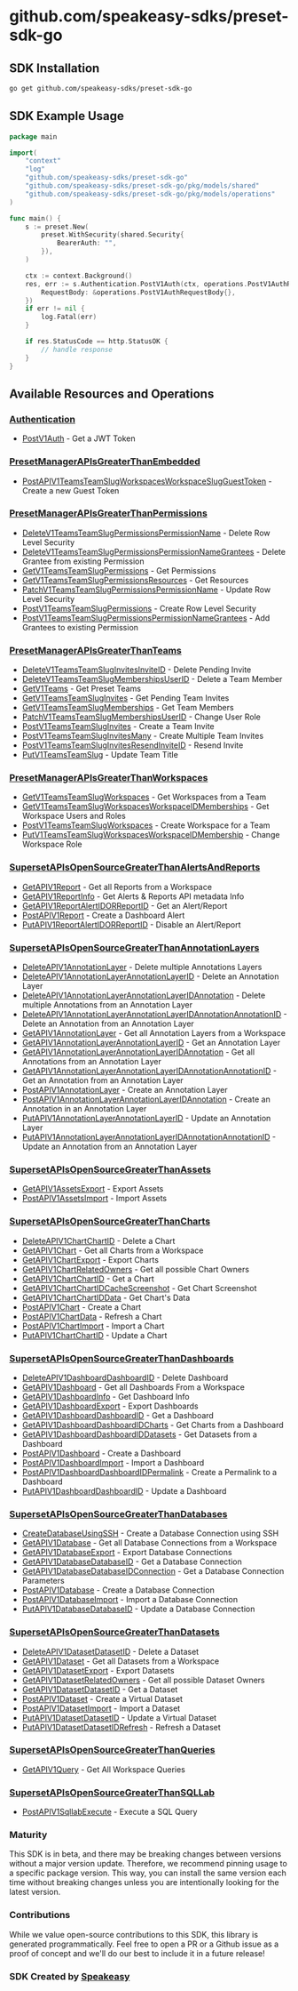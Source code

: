 # github.com/speakeasy-sdks/preset-sdk-go

<!-- Start SDK Installation -->
## SDK Installation

```bash
go get github.com/speakeasy-sdks/preset-sdk-go
```
<!-- End SDK Installation -->

## SDK Example Usage
<!-- Start SDK Example Usage -->


```go
package main

import(
	"context"
	"log"
	"github.com/speakeasy-sdks/preset-sdk-go"
	"github.com/speakeasy-sdks/preset-sdk-go/pkg/models/shared"
	"github.com/speakeasy-sdks/preset-sdk-go/pkg/models/operations"
)

func main() {
    s := preset.New(
        preset.WithSecurity(shared.Security{
            BearerAuth: "",
        }),
    )

    ctx := context.Background()
    res, err := s.Authentication.PostV1Auth(ctx, operations.PostV1AuthRequest{
        RequestBody: &operations.PostV1AuthRequestBody{},
    })
    if err != nil {
        log.Fatal(err)
    }

    if res.StatusCode == http.StatusOK {
        // handle response
    }
}
```
<!-- End SDK Example Usage -->

<!-- Start SDK Available Operations -->
## Available Resources and Operations


### [Authentication](docs/sdks/authentication/README.md)

* [PostV1Auth](docs/sdks/authentication/README.md#postv1auth) - Get a JWT Token

### [PresetManagerAPIsGreaterThanEmbedded](docs/sdks/presetmanagerapisgreaterthanembedded/README.md)

* [PostAPIV1TeamsTeamSlugWorkspacesWorkspaceSlugGuestToken](docs/sdks/presetmanagerapisgreaterthanembedded/README.md#postapiv1teamsteamslugworkspacesworkspaceslugguesttoken) - Create a new Guest Token

### [PresetManagerAPIsGreaterThanPermissions](docs/sdks/presetmanagerapisgreaterthanpermissions/README.md)

* [DeleteV1TeamsTeamSlugPermissionsPermissionName](docs/sdks/presetmanagerapisgreaterthanpermissions/README.md#deletev1teamsteamslugpermissionspermissionname) - Delete Row Level Security
* [DeleteV1TeamsTeamSlugPermissionsPermissionNameGrantees](docs/sdks/presetmanagerapisgreaterthanpermissions/README.md#deletev1teamsteamslugpermissionspermissionnamegrantees) - Delete Grantee from existing Permission
* [GetV1TeamsTeamSlugPermissions](docs/sdks/presetmanagerapisgreaterthanpermissions/README.md#getv1teamsteamslugpermissions) - Get Permissions
* [GetV1TeamsTeamSlugPermissionsResources](docs/sdks/presetmanagerapisgreaterthanpermissions/README.md#getv1teamsteamslugpermissionsresources) - Get Resources
* [PatchV1TeamsTeamSlugPermissionsPermissionName](docs/sdks/presetmanagerapisgreaterthanpermissions/README.md#patchv1teamsteamslugpermissionspermissionname) - Update Row Level Security
* [PostV1TeamsTeamSlugPermissions](docs/sdks/presetmanagerapisgreaterthanpermissions/README.md#postv1teamsteamslugpermissions) - Create Row Level Security
* [PostV1TeamsTeamSlugPermissionsPermissionNameGrantees](docs/sdks/presetmanagerapisgreaterthanpermissions/README.md#postv1teamsteamslugpermissionspermissionnamegrantees) - Add Grantees to existing Permission

### [PresetManagerAPIsGreaterThanTeams](docs/sdks/presetmanagerapisgreaterthanteams/README.md)

* [DeleteV1TeamsTeamSlugInvitesInviteID](docs/sdks/presetmanagerapisgreaterthanteams/README.md#deletev1teamsteamsluginvitesinviteid) - Delete Pending Invite
* [DeleteV1TeamsTeamSlugMembershipsUserID](docs/sdks/presetmanagerapisgreaterthanteams/README.md#deletev1teamsteamslugmembershipsuserid) - Delete a Team Member
* [GetV1Teams](docs/sdks/presetmanagerapisgreaterthanteams/README.md#getv1teams) - Get Preset Teams
* [GetV1TeamsTeamSlugInvites](docs/sdks/presetmanagerapisgreaterthanteams/README.md#getv1teamsteamsluginvites) - Get Pending Team Invites
* [GetV1TeamsTeamSlugMemberships](docs/sdks/presetmanagerapisgreaterthanteams/README.md#getv1teamsteamslugmemberships) - Get Team Members
* [PatchV1TeamsTeamSlugMembershipsUserID](docs/sdks/presetmanagerapisgreaterthanteams/README.md#patchv1teamsteamslugmembershipsuserid) - Change User Role
* [PostV1TeamsTeamSlugInvites](docs/sdks/presetmanagerapisgreaterthanteams/README.md#postv1teamsteamsluginvites) - Create a Team Invite
* [PostV1TeamsTeamSlugInvitesMany](docs/sdks/presetmanagerapisgreaterthanteams/README.md#postv1teamsteamsluginvitesmany) - Create Multiple Team Invites
* [PostV1TeamsTeamSlugInvitesResendInviteID](docs/sdks/presetmanagerapisgreaterthanteams/README.md#postv1teamsteamsluginvitesresendinviteid) - Resend Invite
* [PutV1TeamsTeamSlug](docs/sdks/presetmanagerapisgreaterthanteams/README.md#putv1teamsteamslug) - Update Team Title

### [PresetManagerAPIsGreaterThanWorkspaces](docs/sdks/presetmanagerapisgreaterthanworkspaces/README.md)

* [GetV1TeamsTeamSlugWorkspaces](docs/sdks/presetmanagerapisgreaterthanworkspaces/README.md#getv1teamsteamslugworkspaces) - Get Workspaces from a Team
* [GetV1TeamsTeamSlugWorkspacesWorkspaceIDMemberships](docs/sdks/presetmanagerapisgreaterthanworkspaces/README.md#getv1teamsteamslugworkspacesworkspaceidmemberships) - Get Workspace Users and Roles
* [PostV1TeamsTeamSlugWorkspaces](docs/sdks/presetmanagerapisgreaterthanworkspaces/README.md#postv1teamsteamslugworkspaces) - Create Workspace for a Team
* [PutV1TeamsTeamSlugWorkspacesWorkspaceIDMembership](docs/sdks/presetmanagerapisgreaterthanworkspaces/README.md#putv1teamsteamslugworkspacesworkspaceidmembership) - Change Workspace Role

### [SupersetAPIsOpenSourceGreaterThanAlertsAndReports](docs/sdks/supersetapisopensourcegreaterthanalertsandreports/README.md)

* [GetAPIV1Report](docs/sdks/supersetapisopensourcegreaterthanalertsandreports/README.md#getapiv1report) - Get all Reports from a Workspace
* [GetAPIV1ReportInfo](docs/sdks/supersetapisopensourcegreaterthanalertsandreports/README.md#getapiv1reportinfo) - Get Alerts & Reports API metadata Info
* [GetAPIV1ReportAlertIDORReportID](docs/sdks/supersetapisopensourcegreaterthanalertsandreports/README.md#getapiv1reportalertidorreportid) - Get an Alert/Report
* [PostAPIV1Report](docs/sdks/supersetapisopensourcegreaterthanalertsandreports/README.md#postapiv1report) - Create a Dashboard Alert
* [PutAPIV1ReportAlertIDORReportID](docs/sdks/supersetapisopensourcegreaterthanalertsandreports/README.md#putapiv1reportalertidorreportid) - Disable an Alert/Report

### [SupersetAPIsOpenSourceGreaterThanAnnotationLayers](docs/sdks/supersetapisopensourcegreaterthanannotationlayers/README.md)

* [DeleteAPIV1AnnotationLayer](docs/sdks/supersetapisopensourcegreaterthanannotationlayers/README.md#deleteapiv1annotationlayer) - Delete multiple Annotations Layers
* [DeleteAPIV1AnnotationLayerAnnotationLayerID](docs/sdks/supersetapisopensourcegreaterthanannotationlayers/README.md#deleteapiv1annotationlayerannotationlayerid) - Delete an Annotation Layer
* [DeleteAPIV1AnnotationLayerAnnotationLayerIDAnnotation](docs/sdks/supersetapisopensourcegreaterthanannotationlayers/README.md#deleteapiv1annotationlayerannotationlayeridannotation) - Delete multiple Annotations from an Annotation Layer
* [DeleteAPIV1AnnotationLayerAnnotationLayerIDAnnotationAnnotationID](docs/sdks/supersetapisopensourcegreaterthanannotationlayers/README.md#deleteapiv1annotationlayerannotationlayeridannotationannotationid) - Delete an Annotation from an Annotation Layer
* [GetAPIV1AnnotationLayer](docs/sdks/supersetapisopensourcegreaterthanannotationlayers/README.md#getapiv1annotationlayer) - Get all Annotation Layers from a Workspace
* [GetAPIV1AnnotationLayerAnnotationLayerID](docs/sdks/supersetapisopensourcegreaterthanannotationlayers/README.md#getapiv1annotationlayerannotationlayerid) - Get an Annotation Layer
* [GetAPIV1AnnotationLayerAnnotationLayerIDAnnotation](docs/sdks/supersetapisopensourcegreaterthanannotationlayers/README.md#getapiv1annotationlayerannotationlayeridannotation) - Get all Annotations from an Annotation Layer
* [GetAPIV1AnnotationLayerAnnotationLayerIDAnnotationAnnotationID](docs/sdks/supersetapisopensourcegreaterthanannotationlayers/README.md#getapiv1annotationlayerannotationlayeridannotationannotationid) - Get an Annotation from an Annotation Layer
* [PostAPIV1AnnotationLayer](docs/sdks/supersetapisopensourcegreaterthanannotationlayers/README.md#postapiv1annotationlayer) - Create an Annotation Layer
* [PostAPIV1AnnotationLayerAnnotationLayerIDAnnotation](docs/sdks/supersetapisopensourcegreaterthanannotationlayers/README.md#postapiv1annotationlayerannotationlayeridannotation) - Create an Annotation in an Annotation Layer
* [PutAPIV1AnnotationLayerAnnotationLayerID](docs/sdks/supersetapisopensourcegreaterthanannotationlayers/README.md#putapiv1annotationlayerannotationlayerid) - Update an Annotation Layer
* [PutAPIV1AnnotationLayerAnnotationLayerIDAnnotationAnnotationID](docs/sdks/supersetapisopensourcegreaterthanannotationlayers/README.md#putapiv1annotationlayerannotationlayeridannotationannotationid) - Update an Annotation from an Annotation Layer

### [SupersetAPIsOpenSourceGreaterThanAssets](docs/sdks/supersetapisopensourcegreaterthanassets/README.md)

* [GetAPIV1AssetsExport](docs/sdks/supersetapisopensourcegreaterthanassets/README.md#getapiv1assetsexport) - Export Assets
* [PostAPIV1AssetsImport](docs/sdks/supersetapisopensourcegreaterthanassets/README.md#postapiv1assetsimport) - Import Assets

### [SupersetAPIsOpenSourceGreaterThanCharts](docs/sdks/supersetapisopensourcegreaterthancharts/README.md)

* [DeleteAPIV1ChartChartID](docs/sdks/supersetapisopensourcegreaterthancharts/README.md#deleteapiv1chartchartid) - Delete a Chart
* [GetAPIV1Chart](docs/sdks/supersetapisopensourcegreaterthancharts/README.md#getapiv1chart) - Get all Charts from a Workspace
* [GetAPIV1ChartExport](docs/sdks/supersetapisopensourcegreaterthancharts/README.md#getapiv1chartexport) - Export Charts
* [GetAPIV1ChartRelatedOwners](docs/sdks/supersetapisopensourcegreaterthancharts/README.md#getapiv1chartrelatedowners) - Get all possible Chart Owners
* [GetAPIV1ChartChartID](docs/sdks/supersetapisopensourcegreaterthancharts/README.md#getapiv1chartchartid) - Get a Chart
* [GetAPIV1ChartChartIDCacheScreenshot](docs/sdks/supersetapisopensourcegreaterthancharts/README.md#getapiv1chartchartidcachescreenshot) - Get Chart Screenshot
* [GetAPIV1ChartChartIDData](docs/sdks/supersetapisopensourcegreaterthancharts/README.md#getapiv1chartchartiddata) - Get Chart's Data
* [PostAPIV1Chart](docs/sdks/supersetapisopensourcegreaterthancharts/README.md#postapiv1chart) - Create a Chart
* [PostAPIV1ChartData](docs/sdks/supersetapisopensourcegreaterthancharts/README.md#postapiv1chartdata) - Refresh a Chart
* [PostAPIV1ChartImport](docs/sdks/supersetapisopensourcegreaterthancharts/README.md#postapiv1chartimport) - Import a Chart
* [PutAPIV1ChartChartID](docs/sdks/supersetapisopensourcegreaterthancharts/README.md#putapiv1chartchartid) - Update a Chart

### [SupersetAPIsOpenSourceGreaterThanDashboards](docs/sdks/supersetapisopensourcegreaterthandashboards/README.md)

* [DeleteAPIV1DashboardDashboardID](docs/sdks/supersetapisopensourcegreaterthandashboards/README.md#deleteapiv1dashboarddashboardid) - Delete Dashboard
* [GetAPIV1Dashboard](docs/sdks/supersetapisopensourcegreaterthandashboards/README.md#getapiv1dashboard) - Get all Dashboards From a Workspace
* [GetAPIV1DashboardInfo](docs/sdks/supersetapisopensourcegreaterthandashboards/README.md#getapiv1dashboardinfo) - Get Dashboard Info
* [GetAPIV1DashboardExport](docs/sdks/supersetapisopensourcegreaterthandashboards/README.md#getapiv1dashboardexport) - Export Dashboards
* [GetAPIV1DashboardDashboardID](docs/sdks/supersetapisopensourcegreaterthandashboards/README.md#getapiv1dashboarddashboardid) - Get a Dashboard
* [GetAPIV1DashboardDashboardIDCharts](docs/sdks/supersetapisopensourcegreaterthandashboards/README.md#getapiv1dashboarddashboardidcharts) - Get Charts from a Dashboard
* [GetAPIV1DashboardDashboardIDDatasets](docs/sdks/supersetapisopensourcegreaterthandashboards/README.md#getapiv1dashboarddashboardiddatasets) - Get Datasets from a Dashboard
* [PostAPIV1Dashboard](docs/sdks/supersetapisopensourcegreaterthandashboards/README.md#postapiv1dashboard) - Create a Dashboard
* [PostAPIV1DashboardImport](docs/sdks/supersetapisopensourcegreaterthandashboards/README.md#postapiv1dashboardimport) - Import a Dashboard
* [PostAPIV1DashboardDashboardIDPermalink](docs/sdks/supersetapisopensourcegreaterthandashboards/README.md#postapiv1dashboarddashboardidpermalink) - Create a Permalink to a Dashboard
* [PutAPIV1DashboardDashboardID](docs/sdks/supersetapisopensourcegreaterthandashboards/README.md#putapiv1dashboarddashboardid) - Update a Dashboard

### [SupersetAPIsOpenSourceGreaterThanDatabases](docs/sdks/supersetapisopensourcegreaterthandatabases/README.md)

* [CreateDatabaseUsingSSH](docs/sdks/supersetapisopensourcegreaterthandatabases/README.md#createdatabaseusingssh) - Create a Database Connection using SSH
* [GetAPIV1Database](docs/sdks/supersetapisopensourcegreaterthandatabases/README.md#getapiv1database) - Get all Database Connections from a Workspace
* [GetAPIV1DatabaseExport](docs/sdks/supersetapisopensourcegreaterthandatabases/README.md#getapiv1databaseexport) - Export Database Connections
* [GetAPIV1DatabaseDatabaseID](docs/sdks/supersetapisopensourcegreaterthandatabases/README.md#getapiv1databasedatabaseid) - Get a Database Connection
* [GetAPIV1DatabaseDatabaseIDConnection](docs/sdks/supersetapisopensourcegreaterthandatabases/README.md#getapiv1databasedatabaseidconnection) - Get a Database Connection Parameters
* [PostAPIV1Database](docs/sdks/supersetapisopensourcegreaterthandatabases/README.md#postapiv1database) - Create a Database Connection
* [PostAPIV1DatabaseImport](docs/sdks/supersetapisopensourcegreaterthandatabases/README.md#postapiv1databaseimport) - Import a Database Connection
* [PutAPIV1DatabaseDatabaseID](docs/sdks/supersetapisopensourcegreaterthandatabases/README.md#putapiv1databasedatabaseid) - Update a Database Connection

### [SupersetAPIsOpenSourceGreaterThanDatasets](docs/sdks/supersetapisopensourcegreaterthandatasets/README.md)

* [DeleteAPIV1DatasetDatasetID](docs/sdks/supersetapisopensourcegreaterthandatasets/README.md#deleteapiv1datasetdatasetid) - Delete a Dataset
* [GetAPIV1Dataset](docs/sdks/supersetapisopensourcegreaterthandatasets/README.md#getapiv1dataset) - Get all Datasets from a Workspace
* [GetAPIV1DatasetExport](docs/sdks/supersetapisopensourcegreaterthandatasets/README.md#getapiv1datasetexport) - Export Datasets
* [GetAPIV1DatasetRelatedOwners](docs/sdks/supersetapisopensourcegreaterthandatasets/README.md#getapiv1datasetrelatedowners) - Get all possible Dataset Owners
* [GetAPIV1DatasetDatasetID](docs/sdks/supersetapisopensourcegreaterthandatasets/README.md#getapiv1datasetdatasetid) - Get a Dataset
* [PostAPIV1Dataset](docs/sdks/supersetapisopensourcegreaterthandatasets/README.md#postapiv1dataset) - Create a Virtual Dataset
* [PostAPIV1DatasetImport](docs/sdks/supersetapisopensourcegreaterthandatasets/README.md#postapiv1datasetimport) - Import a Dataset
* [PutAPIV1DatasetDatasetID](docs/sdks/supersetapisopensourcegreaterthandatasets/README.md#putapiv1datasetdatasetid) - Update a Virtual Dataset
* [PutAPIV1DatasetDatasetIDRefresh](docs/sdks/supersetapisopensourcegreaterthandatasets/README.md#putapiv1datasetdatasetidrefresh) - Refresh a Dataset

### [SupersetAPIsOpenSourceGreaterThanQueries](docs/sdks/supersetapisopensourcegreaterthanqueries/README.md)

* [GetAPIV1Query](docs/sdks/supersetapisopensourcegreaterthanqueries/README.md#getapiv1query) - Get All Workspace Queries

### [SupersetAPIsOpenSourceGreaterThanSQLLab](docs/sdks/supersetapisopensourcegreaterthansqllab/README.md)

* [PostAPIV1SqllabExecute](docs/sdks/supersetapisopensourcegreaterthansqllab/README.md#postapiv1sqllabexecute) - Execute a SQL Query
<!-- End SDK Available Operations -->

### Maturity

This SDK is in beta, and there may be breaking changes between versions without a major version update. Therefore, we recommend pinning usage
to a specific package version. This way, you can install the same version each time without breaking changes unless you are intentionally
looking for the latest version.

### Contributions

While we value open-source contributions to this SDK, this library is generated programmatically.
Feel free to open a PR or a Github issue as a proof of concept and we'll do our best to include it in a future release!

### SDK Created by [Speakeasy](https://docs.speakeasyapi.dev/docs/using-speakeasy/client-sdks)
